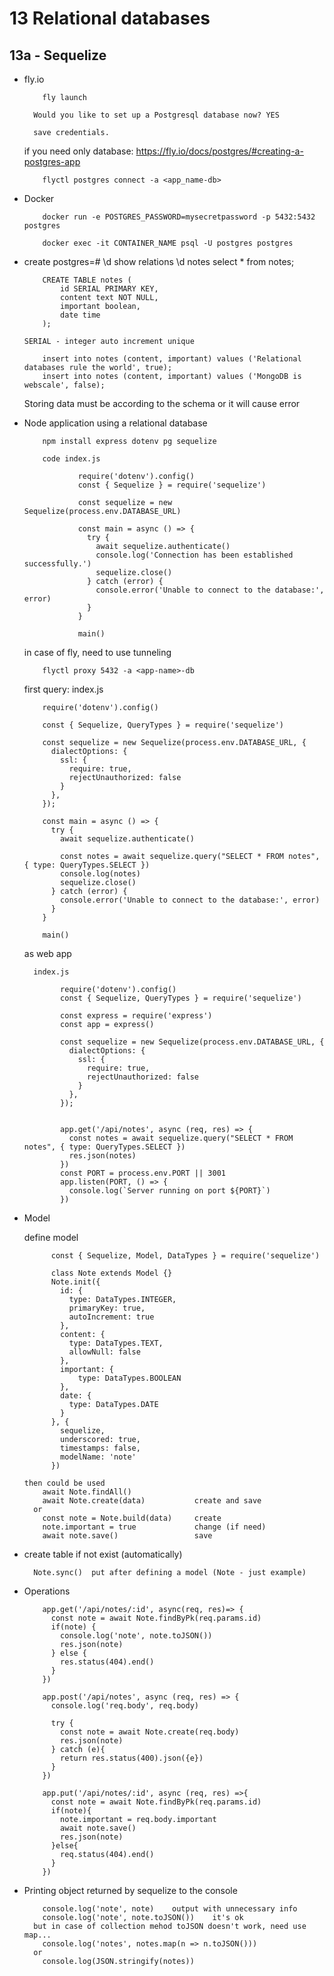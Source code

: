 # 13 Relational databases

## 13a - Sequelize

  - fly.io

            fly launch

          Would you like to set up a Postgresql database now? YES

          save credentials.

    if you need only database: https://fly.io/docs/postgres/#creating-a-postgres-app

            flyctl postgres connect -a <app_name-db>

  - Docker

            docker run -e POSTGRES_PASSWORD=mysecretpassword -p 5432:5432 postgres

            docker exec -it CONTAINER_NAME psql -U postgres postgres

  - create
        postgres=#
            \d      show relations
            \d notes
            select * from notes;

            CREATE TABLE notes (
                id SERIAL PRIMARY KEY,
                content text NOT NULL,
                important boolean,
                date time
            );

        SERIAL - integer auto increment unique

            insert into notes (content, important) values ('Relational databases rule the world', true);
            insert into notes (content, important) values ('MongoDB is webscale', false);

      Storing data must be according to the schema or it will cause error

  - Node application using a relational database

            npm install express dotenv pg sequelize

            code index.js

                    require('dotenv').config()
                    const { Sequelize } = require('sequelize')

                    const sequelize = new Sequelize(process.env.DATABASE_URL)

                    const main = async () => {
                      try {
                        await sequelize.authenticate()
                        console.log('Connection has been established successfully.')
                        sequelize.close()
                      } catch (error) {
                        console.error('Unable to connect to the database:', error)
                      }
                    }

                    main()


      in case of fly, need to use tunneling

            flyctl proxy 5432 -a <app-name>-db
            

    first query:
        index.js  

            require('dotenv').config()

            const { Sequelize, QueryTypes } = require('sequelize')
            
            const sequelize = new Sequelize(process.env.DATABASE_URL, {
              dialectOptions: {
                ssl: {
                  require: true,
                  rejectUnauthorized: false
                }
              },
            });
            
            const main = async () => {
              try {
                await sequelize.authenticate()
            
                const notes = await sequelize.query("SELECT * FROM notes", { type: QueryTypes.SELECT })
                console.log(notes)
                sequelize.close()
              } catch (error) {
                console.error('Unable to connect to the database:', error)
              }
            }
            
            main()

      as web app

          index.js

                require('dotenv').config()
                const { Sequelize, QueryTypes } = require('sequelize')

                const express = require('express')
                const app = express()

                const sequelize = new Sequelize(process.env.DATABASE_URL, {
                  dialectOptions: {
                    ssl: {
                      require: true,
                      rejectUnauthorized: false
                    }
                  },
                });


                app.get('/api/notes', async (req, res) => {
                  const notes = await sequelize.query("SELECT * FROM notes", { type: QueryTypes.SELECT })
                  res.json(notes)
                })
                const PORT = process.env.PORT || 3001
                app.listen(PORT, () => {
                  console.log(`Server running on port ${PORT}`)
                })


  - Model

      define model

              const { Sequelize, Model, DataTypes } = require('sequelize')

              class Note extends Model {}
              Note.init({
                id: {
                  type: DataTypes.INTEGER,
                  primaryKey: true,
                  autoIncrement: true
                },
                content: {
                  type: DataTypes.TEXT,
                  allowNull: false
                },
                important: {
                    type: DataTypes.BOOLEAN
                },
                date: {
                  type: DataTypes.DATE
                }
              }, {
                sequelize,
                underscored: true,
                timestamps: false,
                modelName: 'note'
              })
  
        then could be used
            await Note.findAll()
            await Note.create(data)           create and save
          or  
            const note = Note.build(data)     create
            note.important = true             change (if need)
            await note.save()                 save


- create table if not exist (automatically)

        Note.sync()  put after defining a model (Note - just example)

- Operations

          app.get('/api/notes/:id', async(req, res)=> {
            const note = await Note.findByPk(req.params.id)
            if(note) {
              console.log('note', note.toJSON())
              res.json(note)
            } else {
              res.status(404).end()
            } 
          })

          app.post('/api/notes', async (req, res) => {
            console.log('req.body', req.body)

            try {
              const note = await Note.create(req.body)
              res.json(note)  
            } catch (e){
              return res.status(400).json({e})
            }
          })

          app.put('/api/notes/:id', async (req, res) =>{
            const note = await Note.findByPk(req.params.id)
            if(note){
              note.important = req.body.important
              await note.save()
              res.json(note)
            }else{
              req.status(404).end()
            }
          })


- Printing object returned by sequelize to the console

          console.log('note', note)    output with unnecessary info
          console.log('note', note.toJSON())    it's ok
        but in case of collection mehod toJSON doesn't work, need use map...
          console.log('notes', notes.map(n => n.toJSON()))
        or
          console.log(JSON.stringify(notes))